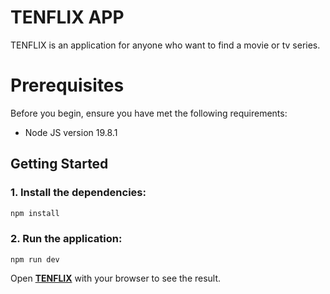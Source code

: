 # TENFLIX APP
TENFLIX is an application for anyone who want to find a movie or tv series.


# Prerequisites

Before you begin, ensure you have met the following requirements:
* Node JS version 19.8.1

## Getting Started

### 1. Install the dependencies:

```bash
npm install
```

### 2. Run the application:
```
npm run dev
```

Open [**TENFLIX**](http://localhost:5173) with your browser to see the result.